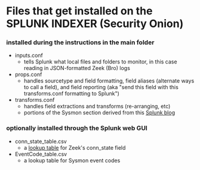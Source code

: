 # Files that get installed on the SPLUNK INDEXER (Security Onion)

### installed during the instructions in the main folder
- inputs.conf
	- tells Splunk what local files and folders to monitor, in this case reading in JSON-formatted Zeek (Bro) logs
- props.conf
	- handles sourcetype and field formatting, field aliases (alternate ways to call a field), and field reporting (aka "send this field with this transforms.conf formatting to Splunk")
- transforms.conf
	- handles field extractions and transforms (re-arranging, etc)
	- portions of the Sysmon section derived from this [Splunk blog](https://www.splunk.com/blog/2014/11/24/monitoring-network-traffic-with-sysmon-and-splunk.html)

### optionally installed through the Splunk web GUI
- conn_state_table.csv
	- a [lookup table](https://docs.splunk.com/Documentation/Splunk/7.3.1/Knowledge/DefineanautomaticlookupinSplunkWeb) for Zeek's conn_state field
- EventCode_table.csv
	- a lookup table for Sysmon event codes
